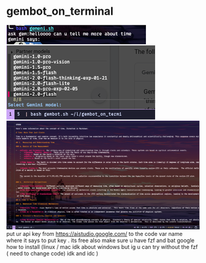 # gembot_on_terminal
![Screenshot](Screenshot_2025-03-03_06-41-25.png)
![Screenshot](Screenshot_2025-03-03_06-52-16.png)
![Screenshot](Screenshot_2025-03-03_06-40-55.png)
 put ur api key from https://aistudio.google.com/ to the code var name where it says to put key . its free also make sure u have fzf and bat google how to install (linux / mac idk about windows but ig u can try without the fzf ( need to change code) idk and idc ) 
